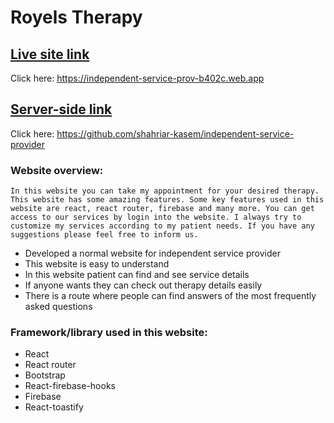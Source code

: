 # Royels Therapy

## [Live site link](https://independent-service-prov-b402c.web.app )
Click here: https://independent-service-prov-b402c.web.app 

## [Server-side link](https://github.com/shahriar-kasem/independent-service-provider)
Click here: https://github.com/shahriar-kasem/independent-service-provider 

### Website overview:
`In this website you can take my appointment for your desired therapy. This website has some amazing features. Some key features used in this website are react, react router, firebase and many more. You can get access to our services by login into the website. I always try to customize my services according to my patient needs. If you have any suggestions please feel free to inform us.`
* Developed a normal website for independent service provider
* This website is easy to understand  
* In this website patient can find and see service details 
* If anyone wants they can check out therapy details easily 
* There is a route where people can find answers of the most frequently asked questions

### Framework/library used in this website:
* React
* React router
* Bootstrap
* React-firebase-hooks
* Firebase 
* React-toastify